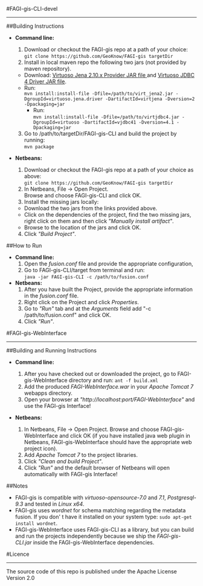 #FAGI-gis-CLI-devel 
___
##Building Instructions
* **Command line:**
  1. Download or checkout the FAGI-gis repo at a path of your choice:  
  `git clone https://github.com/GeoKnow/FAGI-gis targetDir`
  2. Install in local maven repo the following two jars (not provided by maven repository).  
    * Download:
  [Virtuoso Jena 2.10.x Provider JAR file ](http://opldownload.s3.amazonaws.com/uda/virtuoso/rdfproviders/jena/210/virt_jena2.jar)
  and
  [Virtuoso JDBC 4 Driver JAR file](http://virtuoso.openlinksw.com/dataspace/doc/dav/wiki/Main/VOSDownload/virtjdbc4.jar).  
    * Run:  
`mvn install:install-file -Dfile=/path/to/virt_jena2.jar -DgroupId=virtuoso.jena.driver -DartifactId=virtjena -Dversion=2 -Dpackaging=jar`
      * Run:  
`mvn install:install-file -Dfile=/path/to/virtjdbc4.jar -DgroupId=virtuoso -DartifactId=vjdbc41 -Dversion=4.1 -Dpackaging=jar`  
  3. Go to /path/to/targetDir/FAGI-gis-CLI and build the project by running:  
`mvn package`

* **Netbeans:**
  1. Download or checkout the FAGI-gis repo at a path of your choice as above:  
`git clone https://github.com/GeoKnow/FAGI-gis targetDir`  
  2. In Netbeans, File -> Open Project.  
Browse and choose FAGI-gis-CLI and click OK. 
  3. Install the missing jars locally:  
    * Download the two jars from the links provided above.
    * Click on the dependencies of the project, find the two missing jars, right click on them and then click *"Manually install artifact"*.
    * Browse to the location of the jars and click OK.  
  4. Click *"Build Project"*.
  
##How to Run

* **Command line:**
  1. Open the *fusion.conf* file and provide the appropriate configuration, 
  2. Go to FAGI-gis-CLI/target from terminal and run:  
`java -jar FAGI-gis-CLI -c /path/to/fusion.conf`
* **Netbeans:**
  1. After you have built the Project, provide the appropriate information in the *fusion.conf* file. 
  2. Right click on the Project and click *Properties*. 
  3. Go to *"Run"* tab and at the *Arguments* field add "-c /path/to/fusion.conf" and click OK.
  4. Click *"Run"*.
  
#FAGI-gis-WebInterface
___
##Building and Running Instructions

* **Command line:**  

  1. After you have checked out or downloaded the project, go to FAGI-gis-WebInterface directory and run:
`ant -f build.xml`
  2. Add the produced *FAGI-WebInterface.war* in your _Apache Tomcat 7_ webapps directory.
  3. Open your browser at *"http://localhost:port/FAGI-WebInterface"* and use the FAGI-gis Interface!

* **Netbeans:**

  1. In Netbeans, File -> Open Project. Browse and choose FAGI-gis-WebInterface and click OK (if you have installed java web plugin in Netbeans, FAGI-gis-WebInterface should have the appropriate web project icon).
  2. Add _Apache Tomcat 7_ to the project libraries. 
  3. Click *"Clean and build Project"*.
  4. Click *"Run"* and the default browser of Netbeans will open automatically with FAGI-gis Interface!
  
##Notes
  * FAGI-gis is compatible with _virtuoso-opensource-7.0_ and _7.1_, _Postgresql-9.3_ and tested in _Linux x64_. 
  * FAGI-gis uses _wordnet_ for schema matching regarding the metadata fusion. If you don' t have it installed on your system type: 
`sudo apt-get install wordnet`.
  * FAGI-gis-WebInterface uses FAGI-gis-CLI as a library, but you can build and run the projects independently because we ship the _FAGI-gis-CLI.jar_ inside the FAGI-gis-WebInterface dependencies.

#Licence
___
The source code of this repo is published under the Apache License Version 2.0
